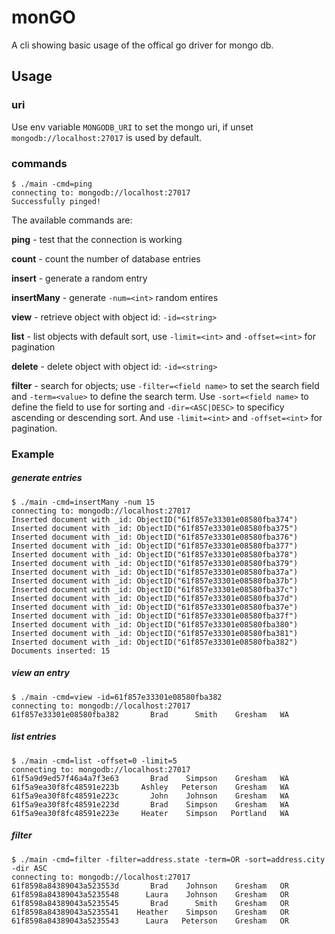 # monGO
A cli showing basic usage of the offical go driver for mongo db.

## Usage
### uri
Use env variable `MONGODB_URI` to set the mongo uri, if unset `mongodb://localhost:27017` is used by default.

### commands
    $ ./main -cmd=ping
    connecting to: mongodb://localhost:27017
    Successfully pinged!

The available commands are:

**ping** - test that the connection is working

**count** - count the number of database entries

**insert** - generate a random entry

**insertMany** - generate `-num=<int>` random entires

**view** - retrieve object with object id: `-id=<string>`

**list** - list objects with default sort, use `-limit=<int>` and `-offset=<int>` for pagination

**delete** - delete object with object id: `-id=<string>`

**filter** - search for objects; use `-filter=<field name>` to set the search field and `-term=<value>` to define the search term. Use `-sort=<field name>` to define the field to use for sorting and `-dir=<ASC|DESC>` to specificy ascending or descending sort. And use `-limit=<int>` and `-offset=<int>` for pagination.

### Example
##### generate entries
    $ ./main -cmd=insertMany -num 15
    connecting to: mongodb://localhost:27017
    Inserted document with _id: ObjectID("61f857e33301e08580fba374")
    Inserted document with _id: ObjectID("61f857e33301e08580fba375")
    Inserted document with _id: ObjectID("61f857e33301e08580fba376")
    Inserted document with _id: ObjectID("61f857e33301e08580fba377")
    Inserted document with _id: ObjectID("61f857e33301e08580fba378")
    Inserted document with _id: ObjectID("61f857e33301e08580fba379")
    Inserted document with _id: ObjectID("61f857e33301e08580fba37a")
    Inserted document with _id: ObjectID("61f857e33301e08580fba37b")
    Inserted document with _id: ObjectID("61f857e33301e08580fba37c")
    Inserted document with _id: ObjectID("61f857e33301e08580fba37d")
    Inserted document with _id: ObjectID("61f857e33301e08580fba37e")
    Inserted document with _id: ObjectID("61f857e33301e08580fba37f")
    Inserted document with _id: ObjectID("61f857e33301e08580fba380")
    Inserted document with _id: ObjectID("61f857e33301e08580fba381")
    Inserted document with _id: ObjectID("61f857e33301e08580fba382")
    Documents inserted: 15

##### view an entry
    $ ./main -cmd=view -id=61f857e33301e08580fba382
    connecting to: mongodb://localhost:27017
    61f857e33301e08580fba382       Brad      Smith    Gresham   WA

##### list entries
    $ ./main -cmd=list -offset=0 -limit=5          
    connecting to: mongodb://localhost:27017
    61f5a9d9ed57f46a4a7f3e63       Brad    Simpson    Gresham   WA
    61f5a9ea30f8fc48591e223b     Ashley   Peterson    Gresham   WA
    61f5a9ea30f8fc48591e223c       John    Johnson    Gresham   WA
    61f5a9ea30f8fc48591e223d       Brad    Simpson    Gresham   WA
    61f5a9ea30f8fc48591e223e     Heater    Simpson   Portland   WA

##### filter
    $ ./main -cmd=filter -filter=address.state -term=OR -sort=address.city -dir ASC
    connecting to: mongodb://localhost:27017
    61f8598a84389043a523553d       Brad    Johnson    Gresham   OR
    61f8598a84389043a5235548      Laura    Johnson    Gresham   OR
    61f8598a84389043a5235545       Brad      Smith    Gresham   OR
    61f8598a84389043a5235541    Heather    Simpson    Gresham   OR
    61f8598a84389043a5235543      Laura   Peterson    Gresham   OR